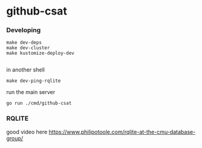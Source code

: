 # github-csat

### Developing

```shell
make dev-deps
make dev-cluster
make kustomize-deploy-dev


```
in another shell

```
make dev-ping-rqlite
```

run the main server

```
go run ./cmd/github-csat
```

### RQLITE

good video here https://www.philipotoole.com/rqlite-at-the-cmu-database-group/  
